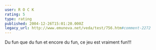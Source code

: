 ```yaml
---
user: R O C K
rating: 5
type: rating
published: 2004-12-26T15:01:20.000Z
legacy_url: http://www.emunova.net/veda/test/756.htm#comment-2272
---
```

Du fun que du fun et encore du fun, ce jeu est vraiment fun!!!